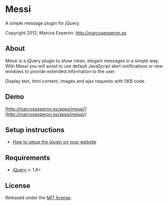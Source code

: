 # Messi
A simple message plugin for jQuery.

Copyright 2012, Marcos Esperón: http://marcosesperon.es

## About
Messi is a jQuery plugin to show clean, elegant messages in a simple way. With Messi you will avoid to use default JavaScript alert notifications or new windows to provide extended information to the user.

Display text, html content, images and ajax requests with 5KB code.

## Demo
[http://marcosesperon.es/apps/messi/](http://marcosesperon.es/apps/messi/)

## Setup instructions
* [How to setup the plugin on your website](http://marcosesperon.es/apps/messi/#setup)

## Requirements
* [jQuery](http://jquery.com/) v. 1.6+

## License
Released under the [MIT license](http://www.opensource.org/licenses/MIT).
